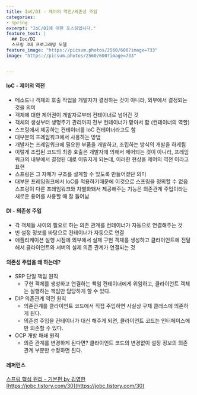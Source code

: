 ```yaml
---
title: IoC/DI - 제어의 역전/의존성 주입
categories:
- Spring
excerpt: "IoC/DI에 대한 포스팅입니다."
feature_text: |
  ## Ioc/DI
  스프링 3대 프로그래밍 모델
feature_image: "https://picsum.photos/2560/600?image=733"
image: "https://picsum.photos/2560/600?image=733"


---
```


#### IoC - 제어의 역전

- 메소드나 객체의 호출 작업을 개발자가 결정하는 것이 아니라, 외부에서 결정되는 것을 의미
- 객체에 대한 제어권이 개발자로부터 컨테이너로 넘어간 것
- 객체의 생성부터 생명주기 관리까지 전부 컨테이너가 맡아서 함 (컨테이너의 역할)
- 스프링에서 제공하는 컨테이너를 IoC 컨테이너라고도 함
- 대부분의 프레임워크에서 사용하는 방법
- 개발자는 프레임워크에 필요한 부품을 개발하고, 조립하는 방식의 개발을 하게됨
- 이렇게 조립된 코드의 최종 호출은 개발자에 의해서 제어되는 것이 아니라, 프레임워크의 내부에서 결정된 대로 이뤄지게 되는데, 이러한 현상을 제어의 역전 이라고 표현
- 스프링은 그 자체가 구조를 설계할 수 있도록 만들어졌단 의미
- 대부분 프레임워크에서 IoC를 적용하기때문에 이것으로 스프링을 정의할 수 없음
  스프링이 다른 프레임워크와 차별화돼서 제공해주는 기능은 의존관계 주입이라는 새로운 용어를 사용할 때 잘 들어남
  
  
#### DI - 의존성 주입

- 각 객체들 사이의  필요로 하는 의존 관계를 컨테이너가 자동으로 연결해주는 것
- 빈 설정 정보를 바탕으로 컨테이너가 자동으로 연결
- 애플리케이션 실행 시점에 외부에서 실제 구현 객체를 생성하고 클라이언트에 전달해서 클라이언트와 서버의 실제 의존 관계가 연결되는 것
  
  
#### 의존성 주입을 왜 하는데?

- SRP 단일 책임 원칙
	- 구현 객체를 생성하고 연결하는 책임 컨테이너에게 위임하고, 클라이언트 객체는 실행하는 책임만 담당하게 할 수 있다.
- DIP 의존관계 역전 원칙
	- 의존관계를 클라이언트 코드에서 직접 주입하면 사실상 구체 클래스에 의존하게 된다.
	- 의존성 주입을 컨테이너가 대신 해주게 되면, 클라이언트 코드는 인터페이스에만 의존할 수 있다.
- OCP 개방 패쇄 원칙
	- 의존 관계를 변경하게 된다면? 클라이언트 코드의 변경없이 설정 정보의 의존 관계 부분만 수정하면 된다.
  
  
  
#### 레퍼런스

[스프링 핵심 원리 - 기본편 by 김영한](https://www.inflearn.com/course/%EC%8A%A4%ED%94%84%EB%A7%81-%ED%95%B5%EC%8B%AC-%EC%9B%90%EB%A6%AC-%EA%B8%B0%EB%B3%B8%ED%8E%B8/dashboard)<br>
[https://jobc.tistory.com/30](https://jobc.tistory.com/30)<br>
